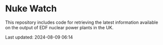 # Nuke Watch

This repository includes code for retrieving the latest information available on the output of EDF nuclear power plants in the UK.

Last updated: 2024-08-09 06:14